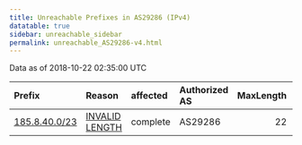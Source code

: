 ```yaml
---
title: Unreachable Prefixes in AS29286 (IPv4)
datatable: true
sidebar: unreachable_sidebar
permalink: unreachable_AS29286-v4.html
---
```


Data as of 2018-10-22 02:35:00 UTC


<div class="datatable-begin"></div>

| Prefix                                               | Reason                                                                                                  | affected   | Authorized AS   |   MaxLength | Anchor                                         |   unreachable /24s |
|:-----------------------------------------------------|:--------------------------------------------------------------------------------------------------------|:-----------|:----------------|------------:|:-----------------------------------------------|-------------------:|
| [185.8.40.0/23](https://stat.ripe.net/185.8.40.0/23) | [INVALID LENGTH](https://rpki-validator.ripe.net/announcement-preview?asn=AS29286&prefix=185.8.40.0/23) | complete   | AS29286         |          22 | [RIPE](unreachable_RIPE_NCC_RPKI_Root-v4.html) |                  2 |

<div class="datatable-end"></div>